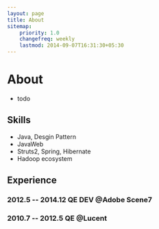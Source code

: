 ```yaml
---
layout: page
title: About
sitemap:
    priority: 1.0
    changefreq: weekly
    lastmod: 2014-09-07T16:31:30+05:30
---
```

# About

- todo



## Skills

- Java, Desgin Pattern
- JavaWeb
- Struts2, Spring, Hibernate
- Hadoop ecosystem


## Experience

###  2012.5 -- 2014.12 QE DEV @Adobe Scene7

###  2010.7 -- 2012.5 QE @Lucent